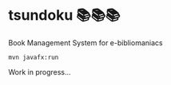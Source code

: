 # tsundoku 📚📚📚
Book Management System for e-bibliomaniacs

```mvn javafx:run```

Work in progress...
